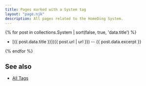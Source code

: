 ```yaml
---
title: Pages marked with a System tag
layout: "page.njk"
description: All pages related to the HomeDing System.
---
```


{% for post in collections.System | sort(false, true, 'data.title')  %}

* [{{ post.data.title }}]({{ post.url | url }}) -- {{ post.data.excerpt }}

{% endfor %}


## See also

* [All Tags](/tag/index.md)
